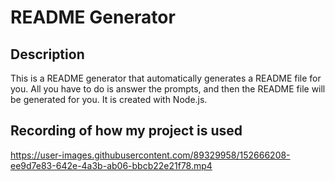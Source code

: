 # README Generator

## Description

This is a README generator that automatically generates a README file for you. All you have to do is answer the prompts, and then the README file will be generated for you. It is created with Node.js.

## Recording of how my project is used

https://user-images.githubusercontent.com/89329958/152666208-ee9d7e83-642e-4a3b-ab06-bbcb22e21f78.mp4

